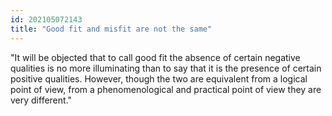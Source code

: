 ```yaml
---
id: 202105072143 
title: "Good fit and misfit are not the same"
---
```

"It will be objected that to call good fit the absence of cer­tain negative qualities is no more illuminating than to say that it is the presence of certain positive qualities. How­ever, though the two are equivalent from a logical point of view, from a phenomenological and practical point of view they are very different."

